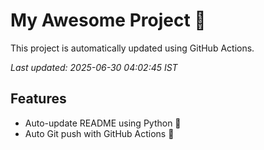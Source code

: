# My Awesome Project 🚀

This project is automatically updated using GitHub Actions.

_Last updated: 2025-06-30 04:02:45 IST_

## Features
- Auto-update README using Python 🐍
- Auto Git push with GitHub Actions 🤖
